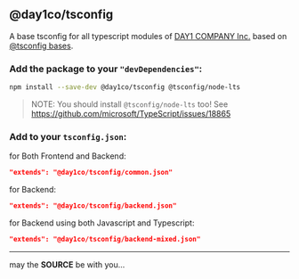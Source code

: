 ## @day1co/tsconfig

A base tsconfig for all typescript modules of [DAY1 COMPANY Inc.](https://day1company.co.kr)
based on [@tsconfig bases](https://github.com/tsconfig/bases).

### Add the package to your `"devDependencies"`:

```sh
npm install --save-dev @day1co/tsconfig @tsconfig/node-lts
```

> NOTE: You should install `@tsconfig/node-lts` too!
> See https://github.com/microsoft/TypeScript/issues/18865

### Add to your `tsconfig.json`:

for Both Frontend and Backend:

```json
"extends": "@day1co/tsconfig/common.json"
```

for Backend:

```json
"extends": "@day1co/tsconfig/backend.json"
```

for Backend using both Javascript and Typescript:

```json
"extends": "@day1co/tsconfig/backend-mixed.json"
```

---
may the **SOURCE** be with you...

